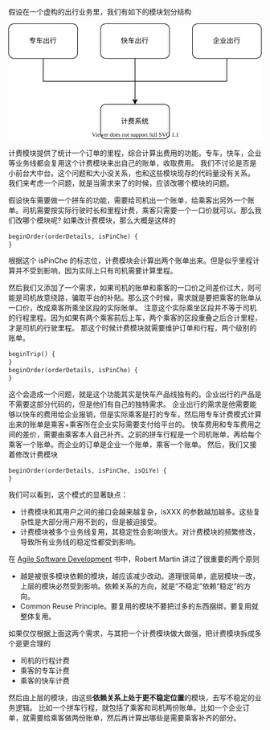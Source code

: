 假设在一个虚构的出行业务里，我们有如下的模块划分结构

![dependency](dependency.drawio.svg)

计费模块提供了统计一个订单的里程，综合计算出费用的功能。专车，快车，企业等业务线都会复用这个计费模块来出自己的账单，收取费用。
我们不讨论是否是小前台大中台。这个问题和大小没关系，也和这些模块现存的代码量没有关系。
我们来考虑一个问题，就是当需求来了的时候，应该改哪个模块的问题。

假设快车需要做一个拼车的功能，需要给司机出一个账单，给乘客出另外一个账单。司机需要按实际行驶时长和里程计费，乘客只需要一个一口价就可以。那么我们改哪个模块呢?
如果改计费模块，那么大概是这样的

```
beginOrder(orderDetails, isPinChe) {
}
```

根据这个 isPinChe 的标志位，计费模块会计算出两个账单出来。但是似乎里程计算并不受到影响，因为实际上只有司机需要计算里程。

然后我们又添加了一个需求，如果司机的账单和乘客的一口价之间差价过大，则可能是司机故意绕路，骗取平台的补贴。那么这个时候，需求就是要把乘客的账单从一口价，改成乘客所乘坐区段的实际账单。
注意这个实际乘坐区段并不等于司机的行程里程。因为如果有两个乘客前后上车，两个乘客的区段重叠之后合计里程，才是司机的行驶里程。
那这个时候计费模块就需要维护订单和行程，两个级别的账单。

```
beginTrip() {
}
beginOrder(orderDetails, isPinChe) {
}
```

这个会造成一个问题，就是这个功能其实是快车产品线独有的。企业出行的产品是不需要这部分代码的，但是他们有自己的独特需求。
企业出行的需求是他需要能够以快车的费用给企业报销，但是实际乘客是打的专车，然后用专车计费模式计算出来的账单是乘客+乘客所在企业实际需要支付给平台的。
快车费用和专车费用之间的差价，需要由乘客本人自己补齐。之前的拼车行程是一个司机账单，再给每个乘客一个账单。而企业的订单是企业一个账单，乘客一个账单。
然后，我们又接着修改计费模块

```
beginOrder(orderDetails, isPinChe, isQiYe) {
}
```

我们可以看到，这个模式的显著缺点：

* 计费模块和其用户之间的接口会越来越复杂，isXXX 的参数越加越多。这些复杂性是大部分用户用不到的，但是被迫接受。
* 计费模块被多个业务线复用，其稳定性会影响很大。对计费模块的频繁修改，导致所有业务线的稳定性都受到影响。

在 [Agile Software Development](https://www.amazon.com/Software-Development-Principles-Patterns-Practices/dp/1292025948) 书中，Robert Martin 讲过了很重要的两个原则

* 越是被很多模块依赖的模块，越应该减少改动。道理很简单，底层模块一改，上层的模块必然受到影响。依赖关系的方向，就是“不稳定”依赖“稳定”的方向。
* Common Reuse Principle。要复用的模块不要把过多的东西捆绑，要复用就整体复用。

如果仅仅根据上面这两个需求，与其把一个计费模块做大做强，把计费模块拆成多个是更合理的

* 司机的行程计费
* 乘客的专车计费
* 乘客的快车计费

然后由上层的模块，由这些**依赖关系上处于更不稳定位置**的模块，去写不稳定的业务逻辑。
比如一个拼车行程，就包括了乘客和司机两份账单。比如一个企业订单，就需要给乘客做两份账单，然后再计算出哪些是需要乘客补齐的部分。